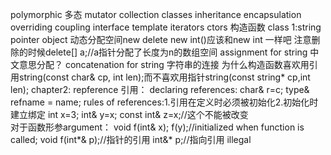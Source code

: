 polymorphic 多态
mutator
collection classes
inheritance
encapsulation
overriding
coupling
interface
template
iterators
ctors 构造函数
class 1:string pointer object 
动态分配空间new delete
new int()应该和new int 一样吧
注意删除的时候delete[] a;//a指针分配了长度为n的数组空间
assignment for string 中文意思分配？
concatenation for string 字符串的连接
为什么构造函数喜欢用引用string(const char& cp, int len);而不喜欢用指针string(const string* cp,int len);
chapter2:
repference 引用：
declaring references: char& r=c; type& refname = name;
rules of references:1.引用在定义时必须被初始化2.初始化时建立绑定
int x=3;
int& y=x;
const int& z=x;//这个不能被改变  
对于函数形参argument：
void f(int& x);
f(y);//initialized when function is called;
void f(int*& p);//指针的引用
int&* p;//指向引用 illegal